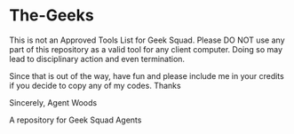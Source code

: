 The-Geeks
=========

This is not an Approved Tools List for Geek Squad. Please DO NOT use any part of this repository as a valid tool for any client computer. Doing so may lead to disciplinary action and even termination.

Since that is out of the way, have fun and please include me in your credits if you decide to copy any of my codes. Thanks

Sincerely,
Agent Woods

A repository for Geek Squad Agents
